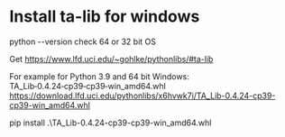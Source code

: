 # Install ta-lib for windows
python --version
check 64 or 32 bit OS

Get https://www.lfd.uci.edu/~gohlke/pythonlibs/#ta-lib

For example for Python 3.9 and 64 bit Windows: 
TA_Lib‑0.4.24‑cp39‑cp39‑win_amd64.whl https://download.lfd.uci.edu/pythonlibs/x6hvwk7i/TA_Lib-0.4.24-cp39-cp39-win_amd64.whl


pip install .\TA_Lib-0.4.24-cp39-cp39-win_amd64.whl